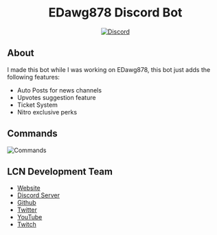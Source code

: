 <div align="center">
  <h1>EDawg878 Discord Bot</h1>
  <a href="https://discord.gg/amFaudjFME">
    <img src="https://discordapp.com/api/guilds/894116304561270855/embed.png" alt="Discord" />
  </a>
</div>

## About

I made this bot while I was working on EDawg878, this bot just adds the following features:
 * Auto Posts for news channels
 * Upvotes suggestion feature
 * Ticket System
 * Nitro exclusive perks

## Commands
<img src="https://cdn.discordapp.com/attachments/572120574596349983/806742888092008468/wPCw473t48MOgAAAABJRU5ErkJggg.png" alt="Commands" />

## LCN Development Team

* [Website](https://lividacraft.com)
* [Discord Server](https://discord.gg/d8tHEhn)
* [Github](https://github.com/LividaCraft)
* [Twitter](https://twitter.com/PlayLividaCraft)
* [YouTube](https://www.youtube.com/channel/UCbfEFMKw-OlLXyaFU12-9oQ)
* [Twitch](https://www.twitch.tv/lividacraft)
